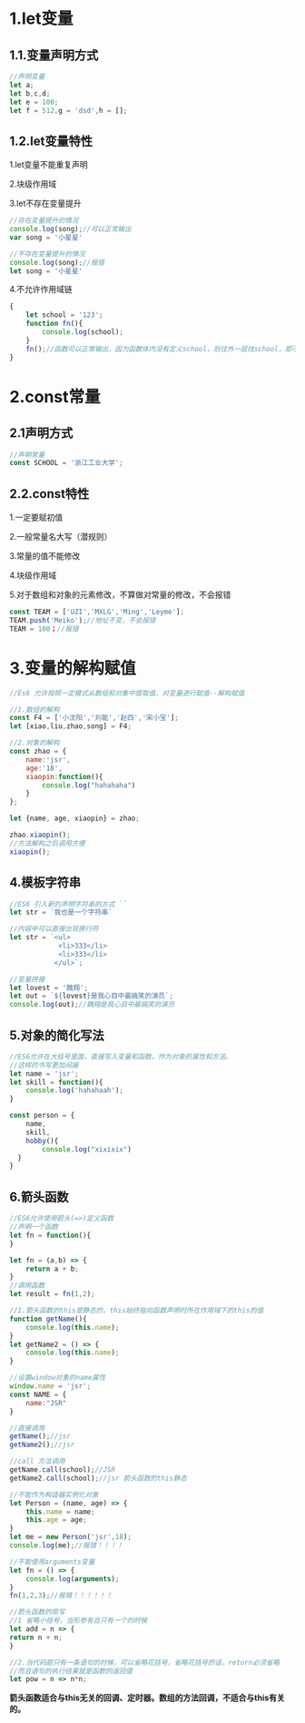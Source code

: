 # 1.let变量

## 1.1.变量声明方式

```javascript
//声明变量
let a;
let b,c,d;
let e = 100;
let f = 512,g = 'dsd',h = [];

```

## 1.2.let变量特性

1.let变量不能重复声明

2.块级作用域

3.let不存在变量提升   

```javascript
//存在变量提升的情况
console.log(song);//可以正常输出
var song = '小星星'

//不存在变量提升的情况
console.log(song);//报错
let song = '小星星'
```

4.不允许作用域链

```javascript
{
    let school = '123';
    function fn(){
        console.log(school);
    }
    fn();//函数可以正常输出，因为函数体内没有定义school，则往外一层找school，即不影响作用域链
}
```

# 2.const常量

## 2.1声明方式

```javascript
//声明常量
const SCHOOL = '浙江工业大学';
```

## 2.2.const特性

1.一定要赋初值

2.一般常量名大写（潜规则）

3.常量的值不能修改

4.块级作用域

5.对于数组和对象的元素修改，不算做对常量的修改，不会报错

```javascript
const TEAM = ['UZI','MXLG','Ming','Leyme'];
TEAM.push('Meiko');//地址不变，不会报错
TEAM = 100；//报错
```



# 3.变量的解构赋值

```javascript
//Es6 允许按照一定模式从数组和对象中提取值，对变量进行赋值--解构赋值

//1.数组的解构
const F4 = ['小沈阳','刘能','赵四','宋小宝'];
let [xiao,liu,zhao,song] = F4;

//2.对象的解构
const zhao = {
	name:'jsr',
    age:'18',
    xiaopin:function(){
        console.log("hahahaha")
    }
};

let {name, age, xiaopin} = zhao;

zhao.xiaopin();
//方法解构之后调用方便
xiaopin();

```



## 4.模板字符串

```javascript
//ES6 引入新的声明字符串的方式 ``
let str = `我也是一个字符串`

//内容中可以直接出现换行符
let str = `<ul>
			<li>333</li>
			<li>333</li>
		   </ul>`;

//变量拼接
let lovest = '魏翔';
let out = `${lovest}是我心目中最搞笑的演员`;
console.log(out);//魏翔是我心目中最搞笑的演员
```



## 5.对象的简化写法

```javascript
//ES6允许在大括号里面，直接写入变量和函数，作为对象的属性和方法。
//这样的书写更加间接
let name = 'jsr';
let skill = function(){
    console.log('hahahaah');
}

const person = {
    name,
    skill,
    hobby(){
        console.log("xixixix")
  }
}
```



## 6.箭头函数

```javascript
//ES6允许使用箭头(=>)定义函数
//声明一个函数
let fn = function(){   
}

let fn = (a,b) => {
	return a + b;
}
//调用函数
let result = fn(1,2);

//1.箭头函数的this是静态的，this始终指向函数声明时所在作用域下的this的值
function getName(){
    console.log(this.name);
}
let getName2 = () => {
    console.log(this.name);
}

//设置window对象的name属性
window.name = 'jsr';
const NAME = {
	name:"JSR"
}

//直接调用
getName();//jsr
getName2();//jsr

//call 方法调用
getName.call(school);//JSR
getName2.call(school);//jsr 箭头函数的this静态

```

```javascript
//不能作为构造器实例化对象
let Person = (name, age) => {
    this.name = name;
    this.age = age;
}
let me = new Person('jsr',18);
console.log(me);//报错！！！！
```

```javascript
//不能使用arguments变量
let fn = () => {
    console.log(arguments);
}
fn(1,2,3);//报错！！！！！！
```

```javascript
//箭头函数的简写
//1 省略小括号，当形参有且只有一个的时候
let add = n => {
return n + n;
}

//2.当代码题只有一条语句的时候，可以省略花括号，省略花括号的话，return必须省略
//而且语句的执行结果就是函数的返回值
let pow = n => n*n;
```



**箭头函数适合与this无关的回调、定时器。数组的方法回调，不适合与this有关的。**